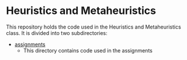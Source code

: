 # Heuristics and Metaheuristics  

This repository holds the code used in the Heuristics and Metaheuristics class. It is divided into two subdirectories:   

* [assignments](assignments)
    * This directory contains code used in the assignments
